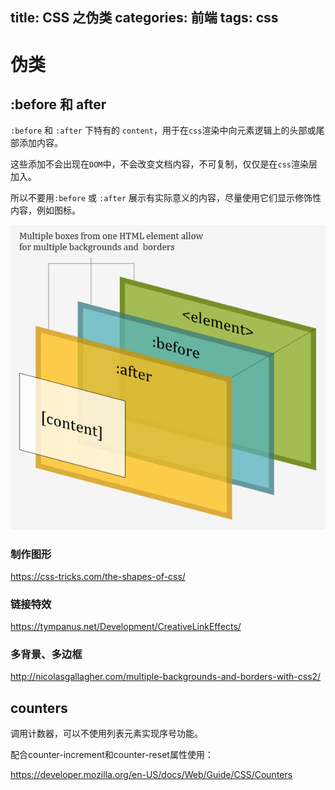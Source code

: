 title: CSS 之伪类
categories: 前端
tags: css
---
# 伪类

## :before 和 after

`:before` 和 `:after` 下特有的 `content`，用于在`css`渲染中向元素逻辑上的头部或尾部添加内容。

这些添加不会出现在`DOM`中，不会改变文档内容，不可复制，仅仅是在`css`渲染层加入。

所以不要用`:before` 或 `:after` 展示有实际意义的内容，尽量使用它们显示修饰性内容，例如图标。

![css2-multiple-background-border-model](./assets/css2-multiple-background-border-model.png)

<!-- more -->

### 制作图形

https://css-tricks.com/the-shapes-of-css/



### 链接特效

https://tympanus.net/Development/CreativeLinkEffects/



### 多背景、多边框

http://nicolasgallagher.com/multiple-backgrounds-and-borders-with-css2/

## counters

调用计数器，可以不使用列表元素实现序号功能。

配合counter-increment和counter-reset属性使用：


<https://developer.mozilla.org/en-US/docs/Web/Guide/CSS/Counters>


